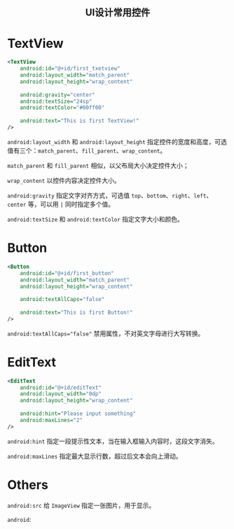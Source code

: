 ## <center> UI设计常用控件   <!-- {docsify-ignore} -->

# TextView

``` xml
<TextView
    android:id="@+id/first_txetview"
    android:layout_width="match_parent"
    android:layout_height="wrap_content"
 
    android:gravity="center"
    android:textSize="24sp"
    android:textColor="#00ff00"
 
    android:text="This is first TextView!"
/>
```

`android:layout_width` 和 `android:layout_height` 指定控件的宽度和高度，可选值有三个：`match_parent`、`fill_parent`、`wrap_content`。

`match_parent` 和 `fill_parent` 相似，以父布局大小决定控件大小；

`wrap_content` 以控件内容决定控件大小。

`android:gravity` 指定文字对齐方式，可选值 `top`、`bottom`、`right`、`left`、`center` 等，可以用 `|` 同时指定多个值。

`android:textSize` 和 `android:textColor` 指定文字大小和颜色。

# Button

``` xml
<Button
    android:id="@+id/first_button"
    android:layout_width="match_parent"
    android:layout_height="wrap_content"
 
    android:textAllCaps="false"
 
    android:text="This is first Button!"
/>
```

`android:textAllCaps="false"` 禁用属性，不对英文字母进行大写转换。

# EditText

``` xml
<EditText
    android:id="@+id/editText"
    android:layout_width="0dp"
    android:layout_height="wrap_content"
 
    android:hint="Please input something"
    android:maxLines="2"
/>
```

`android:hint` 指定一段提示性文本，当在输入框输入内容时，这段文字消失。

`android:maxLines` 指定最大显示行数，超过后文本会向上滑动。

# Others

`android:src` 给 `ImageView` 指定一张图片，用于显示。

`android`:


